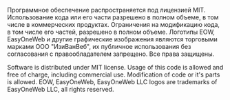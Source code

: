 Программное обеспечение распространяется под лицензией MIT. Использование кода или его части разрешено в полном объеме, в том числе в коммерческих продуктах. Ограничения на модификацию кода, в том числе его частей, разрешено в полном объеме. Логотипы EOW, EasyOneWeb и другие графические изображения являются торговыми марками ООО "ИзиВанВеб", их публичное использования без согласования с правообладателем запрещено. Все права защищены.

Software is distributed under MIT license. Usage of this code is allowed and free of charge, including commercial use. Modification of code or it's parts is allowed. EOW, EasyOneWeb, EasyOneWeb LLC logos are trademarks of EasyOneWeb LLC, all rights reserved.
